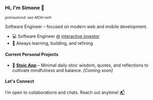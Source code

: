 ### Hi, I'm Simone 👋
<sup>_pronounced: see-MOH-neh_</sup>

Software Engineer – focused on modern web and mobile development.

- 💻 Software Engineer @ [interactive investor](https://www.ii.co.uk/)
- 🚀 Always learning, building, and refining

#### Current Personal Projects

- 🌿 [**Stoic App**](https://stoic-app.com) – Minimal daily stoic wisdom, quotes, and reflections to cultivate mindfulness and balance. _[Coming soon]_

#### Let's Connect
I’m open to collaborations and chats. Reach out anytime! [📬](mailto:simone.melidoni@outlook.com)

<!--
#### Tech Stack

[![CSS3](https://img.shields.io/badge/css3-%231572B6.svg?style=for-the-badge&logo=css3&logoColor=white)](https://developer.mozilla.org/en-US/docs/Web/CSS)
[![Figma](https://img.shields.io/badge/Figma-F24E1E?style=for-the-badge&logo=figma&logoColor=white)](https://www.figma.com/)
[![Firebase](https://img.shields.io/badge/Firebase-FFCA28?style=for-the-badge&logo=firebase&logoColor=white)](https://firebase.google.com/)
[![HTML5](https://img.shields.io/badge/html5-%23E34F26.svg?style=for-the-badge&logo=html5&logoColor=white)](https://developer.mozilla.org/en-US/docs/Web/HTML)
[![JavaScript](https://img.shields.io/badge/javascript-%23323330.svg?style=for-the-badge&logo=javascript&logoColor=%23F7DF1E)](https://developer.mozilla.org/en-US/docs/Web/JavaScript)
[![Next.js](https://img.shields.io/badge/Next.js-%23000000.svg?style=for-the-badge&logo=next.js&logoColor=white)](https://nextjs.org/)
[![React](https://img.shields.io/badge/react-%2320232a.svg?style=for-the-badge&logo=react&logoColor=%2361DAFB)](https://reactjs.org/)
[![React Native](https://img.shields.io/badge/react_native-%2320232a.svg?style=for-the-badge&logo=react&logoColor=%2361DAFB)](https://reactnative.dev/)
[![TypeScript](https://img.shields.io/badge/TypeScript-007ACC?style=for-the-badge&logo=typescript&logoColor=white)](https://www.typescriptlang.org/)
[![Vercel](https://img.shields.io/badge/Vercel-%23000000.svg?style=for-the-badge&logo=vercel&logoColor=white)](https://vercel.com/)

[![Bootstrap](https://img.shields.io/badge/Bootstrap-563D7C?style=for-the-badge&logo=bootstrap&logoColor=white)](https://getbootstrap.com/)
[![Canva](https://img.shields.io/badge/Canva-%2300C4CC.svg?&style=for-the-badge&logo=Canva&logoColor=white)](https://www.canva.com/)
[![Chakra UI](https://img.shields.io/badge/Chakra%20UI-319795?style=for-the-badge&logo=chakraui&logoColor=white)](https://chakra-ui.com/)
[![Docker](https://img.shields.io/badge/docker-%230db7ed.svg?style=for-the-badge&logo=docker&logoColor=white)](https://www.docker.com/)
[![Drupal](https://img.shields.io/badge/Drupal-0678BE?style=for-the-badge&logo=drupal&logoColor=white)](https://www.drupal.org/)
[![Java](https://img.shields.io/badge/java-%23ED8B00.svg?style=for-the-badge&logo=openjdk&logoColor=white)](https://www.java.com/)
[![Jira](https://img.shields.io/badge/Jira-0052CC?style=for-the-badge&logo=Jira&logoColor=white)](https://www.atlassian.com/software/jira)
[![MUI](https://img.shields.io/badge/MUI-%230081CB.svg?style=for-the-badge&logo=mui&logoColor=white)](https://mui.com/)
[![MySQL](https://img.shields.io/badge/MySQL-005C84?style=for-the-badge&logo=mysql&logoColor=white)](https://www.mysql.com/)
[![Node.js](https://img.shields.io/badge/Node.js-43853D?style=for-the-badge&logo=node.js&logoColor=white)](https://nodejs.org/)
[![npm](https://img.shields.io/badge/NPM-%23CB3837.svg?style=for-the-badge&logo=npm&logoColor=white)](https://www.npmjs.com/)
[![Postman](https://img.shields.io/badge/Postman-FF6C37?style=for-the-badge&logo=postman&logoColor=white)](https://www.postman.com/)
[![PostgreSQL](https://img.shields.io/badge/PostgreSQL-%23336791.svg?style=for-the-badge&logo=postgresql&logoColor=white)](https://www.postgresql.org/)
[![Redux](https://img.shields.io/badge/redux-%23593d88.svg?style=for-the-badge&logo=redux&logoColor=white)](https://redux.js.org/)
[![SASS](https://img.shields.io/badge/Sass-CC6699?style=for-the-badge&logo=sass&logoColor=white)](https://sass-lang.com/)
[![Spring](https://img.shields.io/badge/Spring-6DB33F?style=for-the-badge&logo=spring&logoColor=white)](https://spring.io/)
[![VS Code](https://img.shields.io/badge/Visual_Studio_Code-0078D4?style=for-the-badge&logo=visual%20studio%20code&logoColor=white)]
(https://code.visualstudio.com/)
[![Yarn](https://img.shields.io/badge/Yarn-%232C8EBB.svg?style=for-the-badge&logo=yarn&logoColor=white)](https://yarnpkg.com/)
-->
